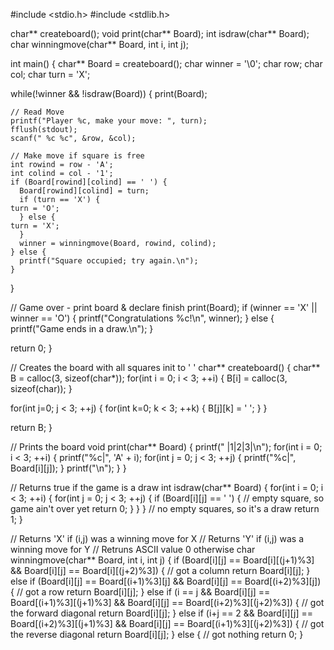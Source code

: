 #include <stdio.h>
#include <stdlib.h>

char** createboard();
void print(char** Board);
int isdraw(char** Board);
char winningmove(char** Board, int i, int j);


int main() {
  char** Board = createboard();
  char winner = '\0';
  char row;
  char col;
  char turn = 'X';

  while(!winner && !isdraw(Board)) {
    print(Board);

    // Read Move
    printf("Player %c, make your move: ", turn);
    fflush(stdout);
    scanf(" %c %c", &row, &col);

    // Make move if square is free
    int rowind = row - 'A';
    int colind = col - '1';
    if (Board[rowind][colind] == ' ') {
      Board[rowind][colind] = turn;
      if (turn == 'X') {
	turn = 'O';
      } else {
	turn = 'X';
      }
      winner = winningmove(Board, rowind, colind);
    } else {
      printf("Square occupied; try again.\n");
    }
  }

  // Game over - print board & declare finish
  print(Board);
  if (winner == 'X' || winner == 'O') {
    printf("Congratulations %c!\n", winner);
  } else {
    printf("Game ends in a draw.\n");
  }

  return 0;
}


// Creates the board with all squares init to ' '
char** createboard() {
  char** B = calloc(3, sizeof(char*));
  for(int i = 0; i < 3; ++i) {
    B[i] = calloc(3, sizeof(char));
  }

  for(int j=0; j < 3; ++j) {
    for(int k=0; k < 3; ++k) {
      B[j][k] = ' ';
    }
  }

  return B;
}

// Prints the board
void print(char** Board) {
  printf(" |1|2|3|\n");
  for(int i = 0; i < 3; ++i) {
    printf("%c|", 'A' + i);
    for(int j = 0; j < 3; ++j) {
      printf("%c|", Board[i][j]);
    }
    printf("\n");
  }
}

// Returns true if the game is a draw
int isdraw(char** Board) {
  for(int i = 0; i < 3; ++i) {
    for(int j = 0; j < 3; ++j) {
      if (Board[i][j] == ' ') {
        // empty square, so game ain't over yet
        return 0;
      }
    }
  }
  // no empty squares, so it's a draw
  return 1;
}

// Returns 'X' if (i,j) was a winning move for X
// Returns 'Y' if (i,j) was a winning move for Y
// Retruns ASCII value 0 otherwise
char winningmove(char** Board, int i, int j) {
  if (Board[i][j] == Board[i][(j+1)%3]
   && Board[i][j] == Board[i][(j+2)%3])
  {
    // got a column
    return Board[i][j];
  }
  else if (Board[i][j] == Board[(i+1)%3][j]
          && Board[i][j] == Board[(i+2)%3][j])
  {
    // got a row
    return Board[i][j];
  }
  else if (i == j && Board[i][j] == Board[(i+1)%3][(j+1)%3]
                  && Board[i][j] == Board[(i+2)%3][(j+2)%3])
  {
    // got the forward diagonal
    return Board[i][j];
  }
  else if (i+j == 2 && Board[i][j] == Board[(i+2)%3][(j+1)%3]
                    && Board[i][j] == Board[(i+1)%3][(j+2)%3])
  {
    // got the reverse diagonal
    return Board[i][j];
  }
  else {
    // got nothing
    return 0;
  }
